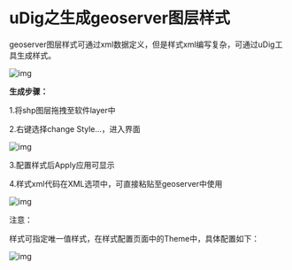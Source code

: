 # uDig之生成geoserver图层样式

geoserver图层样式可通过xml数据定义，但是样式xml编写复杂，可通过uDig工具生成样式。

![img](https://img2020.cnblogs.com/blog/1015208/202004/1015208-20200416192103341-1398570341.png)

 

**生成步骤：**

1.将shp图层拖拽至软件layer中

2.右键选择change Style...，进入界面

![img](https://img2020.cnblogs.com/blog/1015208/202004/1015208-20200416192448345-431902641.png)

3.配置样式后Apply应用可显示

4.样式xml代码在XML选项中，可直接粘贴至geoserver中使用

![img](https://img2020.cnblogs.com/blog/1015208/202004/1015208-20200416192747130-1246006116.png)

注意：

样式可指定唯一值样式，在样式配置页面中的Theme中，具体配置如下：

![img](https://img2020.cnblogs.com/blog/1015208/202004/1015208-20200416192944155-2061107000.png)